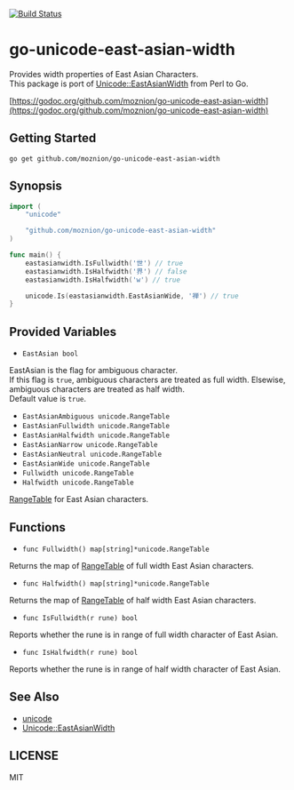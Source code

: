 [![Build Status](https://travis-ci.org/moznion/go-unicode-east-asian-width.svg?branch=master)](https://travis-ci.org/moznion/go-unicode-east-asian-width)

# go-unicode-east-asian-width

Provides width properties of East Asian Characters.  
This package is port of [Unicode::EastAsianWidth](http://search.cpan.org/~audreyt/Unicode-EastAsianWidth/lib/Unicode/EastAsianWidth.pm) from Perl to Go.

[https://godoc.org/github.com/moznion/go-unicode-east-asian-width](https://godoc.org/github.com/moznion/go-unicode-east-asian-width)

## Getting Started

```
go get github.com/moznion/go-unicode-east-asian-width
```

## Synopsis

```go
import (
	"unicode"

	"github.com/moznion/go-unicode-east-asian-width"
)

func main() {
	eastasianwidth.IsFullwidth('世') // true
	eastasianwidth.IsHalfwidth('界') // false
	eastasianwidth.IsHalfwidth('w') // true

	unicode.Is(eastasianwidth.EastAsianWide, '禅') // true
}
```

## Provided Variables

- `EastAsian bool`

EastAsian is the flag for ambiguous character.  
If this flag is `true`, ambiguous characters are treated as full width.
Elsewise, ambiguous characters are treated as half width.  
Default value is `true`.

- `EastAsianAmbiguous unicode.RangeTable`
- `EastAsianFullwidth unicode.RangeTable`
- `EastAsianHalfwidth unicode.RangeTable`
- `EastAsianNarrow unicode.RangeTable`
- `EastAsianNeutral unicode.RangeTable`
- `EastAsianWide unicode.RangeTable`
- `Fullwidth unicode.RangeTable`
- `Halfwidth unicode.RangeTable`

[RangeTable](http://golang.org/pkg/unicode/#RangeTable) for East Asian characters.

## Functions

- `func Fullwidth() map[string]*unicode.RangeTable`

Returns the map of [RangeTable](http://golang.org/pkg/unicode/#RangeTable) of full width East Asian characters.

- `func Halfwidth() map[string]*unicode.RangeTable`

Returns the map of [RangeTable](http://golang.org/pkg/unicode/#RangeTable) of half width East Asian characters.

- `func IsFullwidth(r rune) bool`

Reports whether the rune is in range of full width character of East Asian.

- `func IsHalfwidth(r rune) bool`

Reports whether the rune is in range of half width character of East Asian.

## See Also

- [unicode](http://golang.org/pkg/unicode/)
- [Unicode::EastAsianWidth](http://search.cpan.org/~audreyt/Unicode-EastAsianWidth/lib/Unicode/EastAsianWidth.pm)

## LICENSE

MIT
